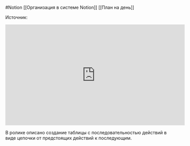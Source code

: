 #Notion 
[[Организация в системе Notion]]
[[План на день]]


Источник:
<iframe width="560" height="315" src="https://www.youtube.com/embed/wfeGmBKh9xk" title="YouTube video player" frameborder="0" allow="accelerometer; autoplay; clipboard-write; encrypted-media; gyroscope; picture-in-picture" allowfullscreen></iframe>

В ролике описано создание таблицы с последовательностью действий в виде цепочки от предстоящих действий к последующим.